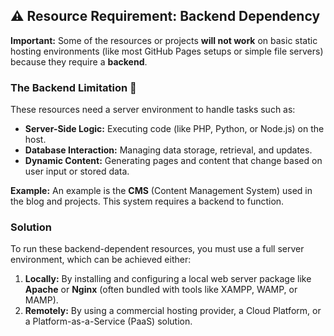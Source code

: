 ## ⚠️ Resource Requirement: Backend Dependency

**Important:** Some of the resources or projects  **will not work** on basic static hosting environments (like most GitHub Pages setups or simple file servers) because they require a **backend**.

### The Backend Limitation 🚫

These resources need a server environment to handle tasks such as:
* **Server-Side Logic:** Executing code (like PHP, Python, or Node.js) on the host.
* **Database Interaction:** Managing data storage, retrieval, and updates.
* **Dynamic Content:** Generating pages and content that change based on user input or stored data.

**Example:**
An example is the **CMS** (Content Management System) used in the blog and projects. This system requires a backend to function.

### Solution

To run these backend-dependent resources, you must use a full server environment, which can be achieved either:

1.  **Locally:** By installing and configuring a local web server package like **Apache** or **Nginx** (often bundled with tools like XAMPP, WAMP, or MAMP).
2.  **Remotely:** By using a commercial hosting provider, a Cloud Platform, or a Platform-as-a-Service (PaaS) solution.
